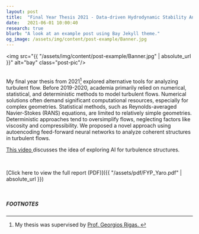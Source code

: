 ```yaml
---
layout: post
title:  "Final Year Thesis 2021 - Data-driven Hydrodynamic Stability Analysis Using Neural Networks and PCA"
date:   2021-06-01 10:00:40
research: true
blurb: "A look at an example post using Bay Jekyll theme."
og_image: /assets/img/content/post-example/Banner.jpg
---
```


<img src="{{ "/assets/img/content/post-example/Banner.jpg" | absolute_url }}" alt="bay" class="post-pic"/>
<br />
<br />

My final year thesis from 2021[^1] explored alternative tools for analyzing turbulent flow. Before 2019-2020, academia primarily relied on numerical, statistical, and deterministic methods to model turbulent flows. Numerical solutions often demand significant computational resources, especially for complex geometries. Statistical methods, such as Reynolds-averaged Navier-Stokes (RANS) equations, are limited to relatively simple geometries. Deterministic approaches tend to oversimplify flows, neglecting factors like viscosity and compressibility. We proposed a novel approach using autoencoding feed-forward neural networks to analyze coherent structures in turbulent flows.

<a href="https://www.youtube.com/watch?v=YxumlvAdDxI"> This video </a> discusses the idea of exploring AI for turbulence structures.

<br />

[Click here to view the full report (PDF)]({{ "/assets/pdf/FYP_Yaro.pdf" | absolute_url }})


<br />

##### FOOTNOTES

[^1]: My thesis was supervised by <a href="https://profiles.imperial.ac.uk/silvestre.pinho"> Prof. Georgios Rigas. </a> 
